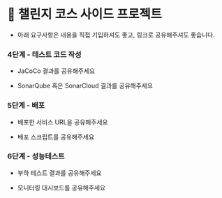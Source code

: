 # 🎯 챌린지 코스 사이드 프로젝트

* 아래 요구사항은 내용을 직접 기입하셔도 좋고, 링크로 공유해주셔도 좋습니다.

### 4단계 - 테스트 코드 작성

- JaCoCo 결과를 공유해주세요

- SonarQube 혹은 SonarCloud 결과를 공유해주세요


### 5단계 - 배포

- 배포한 서비스 URL을 공유해주세요

- 배포 스크립트를 공유해주세요


### 6단계 - 성능테스트

- 부하 테스트 결과를 공유해주세요

- 모니터링 대시보드를 공유해주세요

